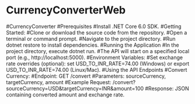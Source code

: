 # CurrencyConverterWeb
#CurrencyConverter
#Prerequisites
#Install .NET Core 6.0 SDK.
#Getting Started:
#Clone or download the source code from the repository.
#Open a terminal or command prompt.
#Navigate to the project directory.
#Run dotnet restore to install dependencies.
#Running the Application
#In the project directory, execute dotnet run.
#The API will start on a specified local port (e.g., http://localhost:5000).
#Environment Variables:
#Set exchange rate overrides (optional): set USD_TO_INR_RATE=74.00 (Windows) or export USD_TO_INR_RATE=74.00 (Linux/Mac).
#Using the API Endpoints
#Convert Currency:
#Endpoint: GET /convert
#Parameters: sourceCurrency, targetCurrency, amount
#Example Request: /convert?sourceCurrency=USD&targetCurrency=INR&amount=100
#Response: JSON containing converted amount and exchange rate.
